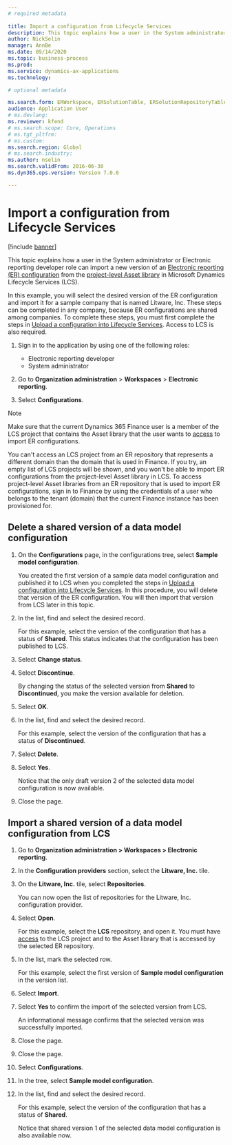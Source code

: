 ```yaml
--- 
# required metadata 
 
title: Import a configuration from Lifecycle Services
description: This topic explains how a user in the System administrator or Electronic reporting developer role can import a new version of an Electronic reporting (ER) configuration from Microsoft Dynamics Lifecycle Services (LCS). 
author: NickSelin
manager: AnnBe 
ms.date: 09/14/2020
ms.topic: business-process 
ms.prod:  
ms.service: dynamics-ax-applications 
ms.technology:  

# optional metadata 

ms.search.form: ERWorkspace, ERSolutionTable, ERSolutionRepositoryTable, ERSolutionImport
audience: Application User 
# ms.devlang:  
ms.reviewer: kfend
# ms.search.scope: Core, Operations 
# ms.tgt_pltfrm:  
# ms.custom:  
ms.search.region: Global
# ms.search.industry: 
ms.author: nselin
ms.search.validFrom: 2016-06-30 
ms.dyn365.ops.version: Version 7.0.0

---
```


# Import a configuration from Lifecycle Services

[!include [banner](../../includes/banner.md)]

This topic explains how a user in the System administrator or Electronic reporting developer role can import a new version of an [Electronic reporting (ER) configuration](../general-electronic-reporting.md#Configuration) from the [project-level Asset library](../../lifecycle-services/asset-library.md) in Microsoft Dynamics Lifecycle Services (LCS).

In this example, you will select the desired version of the ER configuration and import it for a sample company that is named Litware, Inc. These steps can be completed in any company, because ER configurations are shared among companies. To complete these steps, you must first complete the steps in [Upload a configuration into Lifecycle Services](er-upload-configuration-into-lifecycle-services.md). Access to LCS is also required.

1. Sign in to the application by using one of the following roles:

    - Electronic reporting developer
    - System administrator

2. Go to **Organization administration** \> **Workspaces** \> **Electronic reporting**.
3. Select **Configurations**.

<a name="accessconditions"></a>
> [!NOTE]
> Make sure that the current Dynamics 365 Finance user is a member of the LCS project that contains the Asset library that the user wants to [access](../../lifecycle-services/asset-library.md#asset-library-support) to import ER configurations.
>
> You can't access an LCS project from an ER repository that represents a different domain than the domain that is used in Finance. If you try, an empty list of LCS projects will be shown, and you won't be able to import ER configurations from the project-level Asset library in LCS. To access project-level Asset libraries from an ER repository that is used to import ER configurations, sign in to Finance by using the credentials of a user who belongs to the tenant (domain) that the current Finance instance has been provisioned for.

## Delete a shared version of a data model configuration

1. On the **Configurations** page, in the configurations tree, select **Sample model configuration**.

    You created the first version of a sample data model configuration and published it to LCS when you completed the steps in [Upload a configuration into Lifecycle Services](er-upload-configuration-into-lifecycle-services.md). In this procedure, you will delete that version of the ER configuration. You will then import that version from LCS later in this topic.

2. In the list, find and select the desired record.

    For this example, select the version of the configuration that has a status of **Shared**. This status indicates that the configuration has been published to LCS.

3. Select **Change status**.
4. Select **Discontinue**.

    By changing the status of the selected version from **Shared** to **Discontinued**, you make the version available for deletion.

5. Select **OK**.
6. In the list, find and select the desired record.

    For this example, select the version of the configuration that has a status of **Discontinued**.

7. Select **Delete**.
8. Select **Yes**.

    Notice that the only draft version 2 of the selected data model configuration is now available.

9. Close the page.

## Import a shared version of a data model configuration from LCS

1. Go to **Organization administration \> Workspaces \> Electronic reporting**.

2. In the **Configuration providers** section, select the **Litware, Inc.** tile.

3. On the **Litware, Inc.** tile, select **Repositories**.

    You can now open the list of repositories for the Litware, Inc. configuration provider.

4. Select **Open**.

    For this example, select the **LCS** repository, and open it. You must have [access](#accessconditions) to the LCS project and to the Asset library that is accessed by the selected ER repository.

5. In the list, mark the selected row.

    For this example, select the first version of **Sample model configuration** in the version list.

6. Select **Import**.
7. Select **Yes** to confirm the import of the selected version from LCS.

    An informational message confirms that the selected version was successfully imported.

8. Close the page.
9. Close the page.
10. Select **Configurations**.
11. In the tree, select **Sample model configuration**.
12. In the list, find and select the desired record.

    For this example, select the version of the configuration that has a status of **Shared**.

    Notice that shared version 1 of the selected data model configuration is also available now.
